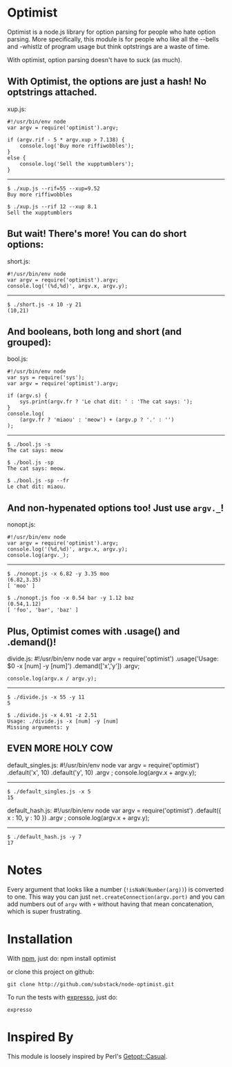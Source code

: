 Optimist
========

Optimist is a node.js library for option parsing for people who hate option
parsing. More specifically, this module is for people who like all the --bells
and -whistlz of program usage but think optstrings are a waste of time.

With optimist, option parsing doesn't have to suck (as much).

With Optimist, the options are just a hash! No optstrings attached.
-------------------------------------------------------------------

xup.js:

    #!/usr/bin/env node
    var argv = require('optimist').argv;

    if (argv.rif - 5 * argv.xup > 7.138) {
        console.log('Buy more riffiwobbles');
    }
    else {
        console.log('Sell the xupptumblers');
    }

***

    $ ./xup.js --rif=55 --xup=9.52
    Buy more riffiwobbles
    
    $ ./xup.js --rif 12 --xup 8.1
    Sell the xupptumblers

But wait! There's more! You can do short options:
-------------------------------------------------
 
short.js:

    #!/usr/bin/env node
    var argv = require('optimist').argv;
    console.log('(%d,%d)', argv.x, argv.y);

***

    $ ./short.js -x 10 -y 21
    (10,21)

And booleans, both long and short (and grouped):
----------------------------------

bool.js:

    #!/usr/bin/env node
    var sys = require('sys');
    var argv = require('optimist').argv;

    if (argv.s) {
        sys.print(argv.fr ? 'Le chat dit: ' : 'The cat says: ');
    }
    console.log(
        (argv.fr ? 'miaou' : 'meow') + (argv.p ? '.' : '')
    );

***
    $ ./bool.js -s
    The cat says: meow
    
    $ ./bool.js -sp
    The cat says: meow.

    $ ./bool.js -sp --fr
    Le chat dit: miaou.

And non-hypenated options too! Just use `argv._`!
-------------------------------------------------
 
nonopt.js:

    #!/usr/bin/env node
    var argv = require('optimist').argv;
    console.log('(%d,%d)', argv.x, argv.y);
    console.log(argv._);

***

    $ ./nonopt.js -x 6.82 -y 3.35 moo
    (6.82,3.35)
    [ 'moo' ]
    
    $ ./nonopt.js foo -x 0.54 bar -y 1.12 baz
    (0.54,1.12)
    [ 'foo', 'bar', 'baz' ]

Plus, Optimist comes with .usage() and .demand()!
-------------------------------------------------

divide.js:
    #!/usr/bin/env node
    var argv = require('optimist')
        .usage('Usage: $0 -x [num] -y [num]')
        .demand(['x','y'])
        .argv;
    
    console.log(argv.x / argv.y);

***
 
    $ ./divide.js -x 55 -y 11
    5
    
    $ ./divide.js -x 4.91 -z 2.51
    Usage: ./divide.js -x [num] -y [num]
    Missing arguments: y

EVEN MORE HOLY COW
------------------

default_singles.js:
    #!/usr/bin/env node
    var argv = require('optimist')
        .default('x', 10)
        .default('y', 10)
        .argv
    ;
    console.log(argv.x + argv.y);

***

    $ ./default_singles.js -x 5
    15

default_hash.js:
    #!/usr/bin/env node
    var argv = require('optimist')
        .default({ x : 10, y : 10 })
        .argv
    ;
    console.log(argv.x + argv.y);

***

    $ ./default_hash.js -y 7
    17

Notes
=====

Every argument that looks like a number (`!isNaN(Number(arg))`) is converted to
one. This way you can just `net.createConnection(argv.port)` and you can add
numbers out of `argv` with `+` without having that mean concatenation,
which is super frustrating.

Installation
============

With [npm](http://github.com/isaacs/npm), just do:
    npm install optimist
 
or clone this project on github:

    git clone http://github.com/substack/node-optimist.git

To run the tests with [expresso](http://github.com/visionmedia/expresso),
just do:
    
    expresso

Inspired By
===========

This module is loosely inspired by Perl's
[Getopt::Casual](http://search.cpan.org/~photo/Getopt-Casual-0.13.1/Casual.pm).
